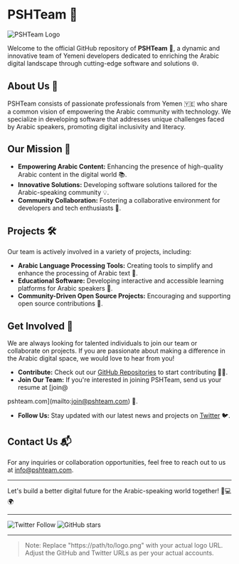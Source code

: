 # PSHTeam 🌟

![PSHTeam Logo]([https://path/to/logo.png](https://play-lh.googleusercontent.com/HFk_N_CM6lO2A7nlHU6DK3zzbchMT-zuff8VkxOwEvhwJwo5EF2MhCywJ7yPmo-MpRw=w3840-h2160-rw)) 

Welcome to the official GitHub repository of **PSHTeam** 🚀, a dynamic and innovative team of Yemeni developers dedicated to enriching the Arabic digital landscape through cutting-edge software and solutions 🌐.

## About Us 📖

PSHTeam consists of passionate professionals from Yemen 🇾🇪 who share a common vision of empowering the Arabic community with technology. We specialize in developing software that addresses unique challenges faced by Arabic speakers, promoting digital inclusivity and literacy.

## Our Mission 🎯

- **Empowering Arabic Content:** Enhancing the presence of high-quality Arabic content in the digital world 📚.
- **Innovative Solutions:** Developing software solutions tailored for the Arabic-speaking community 💡.
- **Community Collaboration:** Fostering a collaborative environment for developers and tech enthusiasts 👥.

## Projects 🛠️

Our team is actively involved in a variety of projects, including:

- **Arabic Language Processing Tools:** Creating tools to simplify and enhance the processing of Arabic text 📝.
- **Educational Software:** Developing interactive and accessible learning platforms for Arabic speakers 🏫.
- **Community-Driven Open Source Projects:** Encouraging and supporting open source contributions 👐.

## Get Involved 👋

We are always looking for talented individuals to join our team or collaborate on projects. If you are passionate about making a difference in the Arabic digital space, we would love to hear from you!

- **Contribute:** Check out our [GitHub Repositories](https://github.com/PSHTeam) to start contributing 👨‍💻.
- **Join Our Team:** If you're interested in joining PSHTeam, send us your resume at [join@

pshteam.com](mailto:join@pshteam.com) 📩.
- **Follow Us:** Stay updated with our latest news and projects on [Twitter](https://twitter.com/PSHTeam) 🐦.

## Contact Us 📬

For any inquiries or collaboration opportunities, feel free to reach out to us at [info@pshteam.com](mailto:info@pshteam.com).

---

Let's build a better digital future for the Arabic-speaking world together! 🚀💻🌍

---

![Twitter Follow](https://img.shields.io/twitter/follow/PSHTeam?style=social) ![GitHub stars](https://img.shields.io/github/stars/PSHTeam?style=social)

---

> Note: Replace "https://path/to/logo.png" with your actual logo URL. Adjust the GitHub and Twitter URLs as per your actual accounts.
